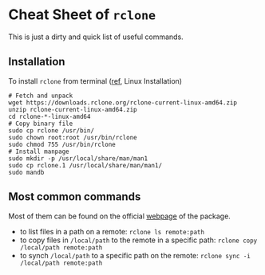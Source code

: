 # Cheat Sheet of `rclone`
This is just a dirty and quick list of useful commands.

## Installation
To install `rclone` from terminal ([ref](https://rclone.org/install/), Linux Installation)
```
# Fetch and unpack
wget https://downloads.rclone.org/rclone-current-linux-amd64.zip
unzip rclone-current-linux-amd64.zip
cd rclone-*-linux-amd64
# Copy binary file
sudo cp rclone /usr/bin/
sudo chown root:root /usr/bin/rclone
sudo chmod 755 /usr/bin/rclone
# Install manpage
sudo mkdir -p /usr/local/share/man/man1
sudo cp rclone.1 /usr/local/share/man/man1/
sudo mandb
```

## Most common commands
Most of them can be found on the official [webpage](https://rclone.org/docs/) of the package.
* to list files in a path on a remote: `rclone ls remote:path`
* to copy files in `/local/path` to the remote in a specific path: `rclone copy /local/path remote:path`
* to synch `/local/path` to a specific path on the remote: `rclone sync -i /local/path remote:path`

